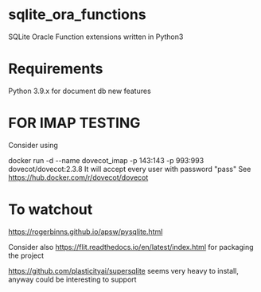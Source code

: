 # sqlite_ora_functions

SQLite Oracle Function extensions written in Python3

# Requirements
Python 3.9.x for document db new features


# FOR IMAP TESTING
Consider using

docker run -d --name dovecot_imap -p 143:143 -p 993:993 dovecot/dovecot:2.3.8
It will accept every user with password "pass"
See https://hub.docker.com/r/dovecot/dovecot

 
# To watchout
https://rogerbinns.github.io/apsw/pysqlite.html

Consider also 
https://flit.readthedocs.io/en/latest/index.html
for packaging the project

https://github.com/plasticityai/supersqlite
seems very heavy to install, anyway could be interesting to support
